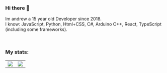 ### Hi there 👋

Im andrew a 15 year old Developer since 2018. <br>
I know: JavaScript, Python, Html+CSS, C#, Arduino C++, React, TypeScript (including some frameworks).<br>

<br>

### My stats:

 <table>
  <tr>
    <td align="center" style="padding=0;width=50%;">
      <img align="center" style="padding=0;" src="https://github-readme-stats.vercel.app/api?username=andrewgr1234&count_private=true&show_icons=true&theme=tokyonight"/>
    </td>
    <td align="center" style="padding=0;width=50%;">
      <img align="center" style="padding=0;" src="https://github-readme-stats.vercel.app/api/top-langs/?username=andrewgr1234&layout=donut&theme=tokyonight"/>
    </td>
  </tr>
</table>
